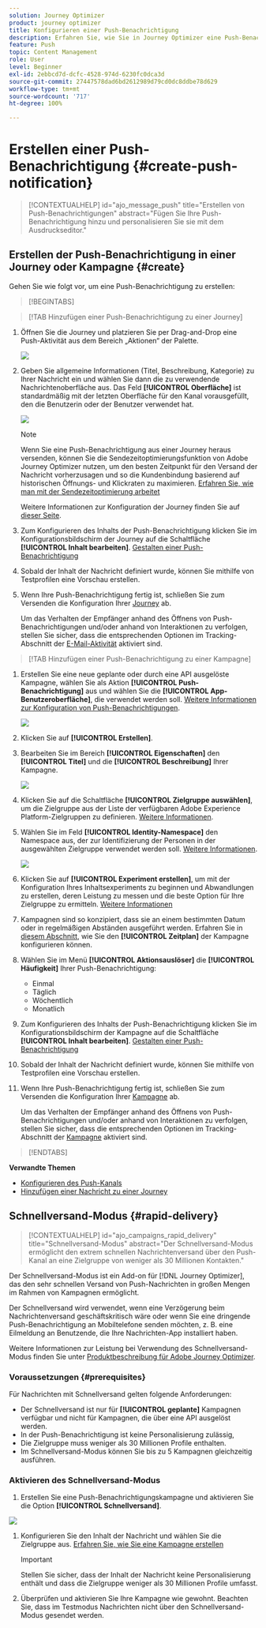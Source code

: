 ```yaml
---
solution: Journey Optimizer
product: journey optimizer
title: Konfigurieren einer Push-Benachrichtigung
description: Erfahren Sie, wie Sie in Journey Optimizer eine Push-Benachrichtigung erstellen
feature: Push
topic: Content Management
role: User
level: Beginner
exl-id: 2ebbcd7d-dcfc-4528-974d-6230fc0dca3d
source-git-commit: 27447578dad6bd2612989d79cd0dc8ddbe78d629
workflow-type: tm+mt
source-wordcount: '717'
ht-degree: 100%

---
```


# Erstellen einer Push-Benachrichtigung {#create-push-notification}

>[!CONTEXTUALHELP]
>id="ajo_message_push"
>title="Erstellen von Push-Benachrichtigungen"
>abstract="Fügen Sie Ihre Push-Benachrichtigung hinzu und personalisieren Sie sie mit dem Ausdruckseditor."

## Erstellen der Push-Benachrichtigung in einer Journey oder Kampagne {#create}

Gehen Sie wie folgt vor, um eine Push-Benachrichtigung zu erstellen:

>[!BEGINTABS]

>[!TAB Hinzufügen einer Push-Benachrichtigung zu einer Journey]

1. Öffnen Sie die Journey und platzieren Sie per Drag-and-Drop eine Push-Aktivität aus dem Bereich „Aktionen“ der Palette.

   ![](assets/push_create_1.png)

1. Geben Sie allgemeine Informationen (Titel, Beschreibung, Kategorie) zu Ihrer Nachricht ein und wählen Sie dann die zu verwendende Nachrichtenoberfläche aus. Das Feld **[!UICONTROL Oberfläche]** ist standardmäßig mit der letzten Oberfläche für den Kanal vorausgefüllt, den die Benutzerin oder der Benutzer verwendet hat.

   ![](assets/push_create_2.png)

   >[!NOTE]
   >
   >Wenn Sie eine Push-Benachrichtigung aus einer Journey heraus versenden, können Sie die Sendezeitoptimierungsfunktion von Adobe Journey Optimizer nutzen, um den besten Zeitpunkt für den Versand der Nachricht vorherzusagen und so die Kundenbindung basierend auf historischen Öffnungs- und Klickraten zu maximieren. [Erfahren Sie, wie man mit der Sendezeitoptimierung arbeitet](../building-journeys/journeys-message.md#send-time-optimization)

   Weitere Informationen zur Konfiguration der Journey finden Sie auf [dieser Seite](../building-journeys/journey-gs.md).

1. Zum Konfigurieren des Inhalts der Push-Benachrichtigung klicken Sie im Konfigurationsbildschirm der Journey auf die Schaltfläche **[!UICONTROL Inhalt bearbeiten]**. [Gestalten einer Push-Benachrichtigung](design-push.md)

1. Sobald der Inhalt der Nachricht definiert wurde, können Sie mithilfe von Testprofilen eine Vorschau erstellen.

1. Wenn Ihre Push-Benachrichtigung fertig ist, schließen Sie zum Versenden die Konfiguration Ihrer [Journey](../building-journeys/journey-gs.md) ab.

   Um das Verhalten der Empfänger anhand des Öffnens von Push-Benachrichtigungen und/oder anhand von Interaktionen zu verfolgen, stellen Sie sicher, dass die entsprechenden Optionen im Tracking-Abschnitt der [E-Mail-Aktivität](../building-journeys/journeys-message.md) aktiviert sind.

>[!TAB Hinzufügen einer Push-Benachrichtigung zu einer Kampagne]

1. Erstellen Sie eine neue geplante oder durch eine API ausgelöste Kampagne, wählen Sie als Aktion **[!UICONTROL Push-Benachrichtigung]** aus und wählen Sie die **[!UICONTROL App-Benutzeroberfläche]**, die verwendet werden soll. [Weitere Informationen zur Konfiguration von Push-Benachrichtigungen](push-configuration.md).

   ![](assets/push_create_3.png)

1. Klicken Sie auf **[!UICONTROL Erstellen]**.

1. Bearbeiten Sie im Bereich **[!UICONTROL Eigenschaften]** den **[!UICONTROL Titel]** und die **[!UICONTROL Beschreibung]** Ihrer Kampagne.

   ![](assets/push_create_4.png)

1. Klicken Sie auf die Schaltfläche **[!UICONTROL Zielgruppe auswählen]**, um die Zielgruppe aus der Liste der verfügbaren Adobe Experience Platform-Zielgruppen zu definieren. [Weitere Informationen](../audience/about-audiences.md).

1. Wählen Sie im Feld **[!UICONTROL Identity-Namespace]** den Namespace aus, der zur Identifizierung der Personen in der ausgewählten Zielgruppe verwendet werden soll. [Weitere Informationen](../event/about-creating.md#select-the-namespace).

   ![](assets/push_create_5.png)

1. Klicken Sie auf **[!UICONTROL Experiment erstellen]**, um mit der Konfiguration Ihres Inhaltsexperiments zu beginnen und Abwandlungen zu erstellen, deren Leistung zu messen und die beste Option für Ihre Zielgruppe zu ermitteln. [Weitere Informationen](../campaigns/content-experiment.md)

1. Kampagnen sind so konzipiert, dass sie an einem bestimmten Datum oder in regelmäßigen Abständen ausgeführt werden. Erfahren Sie in [diesem Abschnitt](../campaigns/create-campaign.md#schedule), wie Sie den **[!UICONTROL Zeitplan]** der Kampagne konfigurieren können.

1. Wählen Sie im Menü **[!UICONTROL Aktionsauslöser]** die **[!UICONTROL Häufigkeit]** Ihrer Push-Benachrichtigung:

   * Einmal
   * Täglich
   * Wöchentlich
   * Monatlich

1. Zum Konfigurieren des Inhalts der Push-Benachrichtigung klicken Sie im Konfigurationsbildschirm der Kampagne auf die Schaltfläche **[!UICONTROL Inhalt bearbeiten]**. [Gestalten einer Push-Benachrichtigung](design-push.md)

1. Sobald der Inhalt der Nachricht definiert wurde, können Sie mithilfe von Testprofilen eine Vorschau erstellen.

1. Wenn Ihre Push-Benachrichtigung fertig ist, schließen Sie zum Versenden die Konfiguration Ihrer [Kampagne](../campaigns/create-campaign.md) ab.

   Um das Verhalten der Empfänger anhand des Öffnens von Push-Benachrichtigungen und/oder anhand von Interaktionen zu verfolgen, stellen Sie sicher, dass die entsprechenden Optionen im Tracking-Abschnitt der [Kampagne](../campaigns/create-campaign.md) aktiviert sind.

>[!ENDTABS]

**Verwandte Themen**

* [Konfigurieren des Push-Kanals](push-gs.md)
* [Hinzufügen einer Nachricht zu einer Journey](../building-journeys/journeys-message.md)

## Schnellversand-Modus {#rapid-delivery}

>[!CONTEXTUALHELP]
>id="ajo_campaigns_rapid_delivery"
>title="Schnellversand-Modus"
>abstract="Der Schnellversand-Modus ermöglicht den extrem schnellen Nachrichtenversand über den Push-Kanal an eine Zielgruppe von weniger als 30 Millionen Kontakten."

Der Schnellversand-Modus ist ein Add-on für [!DNL Journey Optimizer], das den sehr schnellen Versand von Push-Nachrichten in großen Mengen im Rahmen von Kampagnen ermöglicht.

Der Schnellversand wird verwendet, wenn eine Verzögerung beim Nachrichtenversand geschäftskritisch wäre oder wenn Sie eine dringende Push-Benachrichtigung an Mobiltelefone senden möchten, z. B. eine Eilmeldung an Benutzende, die Ihre Nachrichten-App installiert haben.

Weitere Informationen zur Leistung bei Verwendung des Schnellversand-Modus finden Sie unter [Produktbeschreibung für Adobe Journey Optimizer](https://helpx.adobe.com/de/legal/product-descriptions/adobe-journey-optimizer.html).

### Voraussetzungen {#prerequisites}

Für Nachrichten mit Schnellversand gelten folgende Anforderungen:

* Der Schnellversand ist nur für **[!UICONTROL geplante]** Kampagnen verfügbar und nicht für Kampagnen, die über eine API ausgelöst werden.
* In der Push-Benachrichtigung ist keine Personalisierung zulässig,
* Die Zielgruppe muss weniger als 30 Millionen Profile enthalten.
* Im Schnellversand-Modus können Sie bis zu 5 Kampagnen gleichzeitig ausführen.

### Aktivieren des Schnellversand-Modus

1. Erstellen Sie eine Push-Benachrichtigungskampagne und aktivieren Sie die Option **[!UICONTROL Schnellversand]**.

![](assets/create-campaign-burst.png)

1. Konfigurieren Sie den Inhalt der Nachricht und wählen Sie die Zielgruppe aus. [Erfahren Sie, wie Sie eine Kampagne erstellen](#create)

   >[!IMPORTANT]
   >
   >Stellen Sie sicher, dass der Inhalt der Nachricht keine Personalisierung enthält und dass die Zielgruppe weniger als 30 Millionen Profile umfasst.

1. Überprüfen und aktivieren Sie Ihre Kampagne wie gewohnt. Beachten Sie, dass im Testmodus Nachrichten nicht über den Schnellversand-Modus gesendet werden.